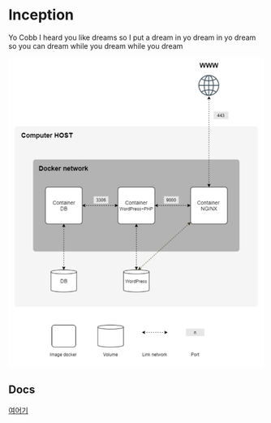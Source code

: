 # Inception

Yo Cobb I heard you like dreams so I put a dream in yo dream in yo dream so you can dream while you dream while you dream

![diagram](diagram.png)

## Docs

[여어기](docs/몰?루.md)
